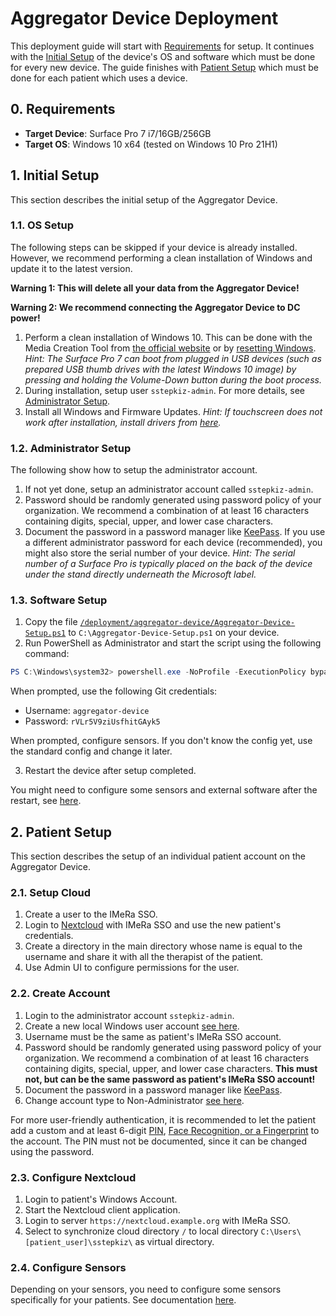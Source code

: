 # Aggregator Device Deployment

This deployment guide will start with [Requirements](#0-requirements) for setup.
It continues with the [Initial Setup](#1-initial-setup) of the device's OS and software which must be done for every new device.
The guide finishes with [Patient Setup](#2-patient-setup) which must be done for each patient which uses a device.

## 0. Requirements

- **Target Device**: Surface Pro 7 i7/16GB/256GB
- **Target OS**: Windows 10 x64 (tested on Windows 10 Pro 21H1)

## 1. Initial Setup

This section describes the initial setup of the Aggregator Device.

### 1.1. OS Setup

The following steps can be skipped if your device is already installed.
However, we recommend performing a clean installation of Windows and update it to the latest version.

**Warning 1: This will delete all your data from the Aggregator Device!**

**Warning 2: We recommend connecting the Aggregator Device to DC power!**

1. Perform a clean installation of Windows 10. This can be done with the Media Creation Tool from [the official website](https://www.microsoft.com/en-us/software-download/windows10) or by [resetting Windows](https://support.microsoft.com/en-us/windows/recovery-options-in-windows-31ce2444-7de3-818c-d626-e3b5a3024da5). *Hint: The Surface Pro 7 can boot from plugged in USB devices (such as prepared USB thumb drives with the latest Windows 10 image) by pressing and holding the Volume-Down button during the boot process.*
2. During installation, setup user `sstepkiz-admin`. For more details, see [Administrator Setup](#12-administrator-setup).
3. Install all Windows and Firmware Updates. *Hint: If touchscreen does not work after installation, install drivers from [here](https://support.microsoft.com/en-us/surface/download-drivers-and-firmware-for-surface-09bb2e09-2a4b-cb69-0951-078a7739e120).*

### 1.2. Administrator Setup

The following show how to setup the administrator account.

1. If not yet done, setup an administrator account called `sstepkiz-admin`.
2. Password should be randomly generated using password policy of your organization. We recommend a combination of at least 16 characters containing digits, special, upper, and lower case characters.
3. Document the password in a password manager like [KeePass](https://keepass.info). If you use a different administrator password for each device (recommended), you might also store the serial number of your device. *Hint: The serial number of a Surface Pro is typically placed on the back of the device under the stand directly underneath the Microsoft label.*

### 1.3. Software Setup

1. Copy the file [`/deployment/aggregator-device/Aggregator-Device-Setup.ps1`](./Aggregator-Device-Setup.ps1) to `C:\Aggregator-Device-Setup.ps1` on your device.
2. Run PowerShell as Administrator and start the script using the following command:
```powershell
PS C:\Windows\system32> powershell.exe -NoProfile -ExecutionPolicy bypass -File "C:\Aggregator-Device-Setup.ps1"
```

When prompted, use the following Git credentials:
- Username: `aggregator-device`
- Password: `rVLr5V9ziUsfhitGAyk5`

When prompted, configure sensors. If you don't know the config yet, use the standard config and change it later.

3. Restart the device after setup completed.

You might need to configure some sensors and external software after the restart, see [here](/docs/aggregator/sensor-setup.md).


## 2. Patient Setup

This section describes the setup of an individual patient account on the Aggregator Device.

### 2.1. Setup Cloud

1. Create a user to the IMeRa SSO.
2. Login to [Nextcloud](https://nextcloud.example.org) with IMeRa SSO and use the new patient's credentials.
3. Create a directory in the main directory whose name is equal to the username and share it with all the therapist of the patient.
4. Use Admin UI to configure permissions for the user.

### 2.2. Create Account

1. Login to the administrator account `sstepkiz-admin`.
2. Create a new local Windows user account [see here](https://support.microsoft.com/en-us/windows/create-a-local-user-or-administrator-account-in-windows-20de74e0-ac7f-3502-a866-32915af2a34d).
3. Username must be the same as patient's IMeRa SSO account.
4. Password should be randomly generated using password policy of your organization. We recommend a combination of at least 16 characters containing digits, special, upper, and lower case characters. **This must not, but can be the same password as patient's IMeRa SSO account!**
5. Document the password in a password manager like [KeePass](https://keepass.info).
6. Change account type to Non-Administrator [see here](https://support.microsoft.com/en-us/windows/create-a-local-user-or-administrator-account-in-windows-20de74e0-ac7f-3502-a866-32915af2a34d).

For more user-friendly authentication, it is recommended to let the patient add a custom and at least 6-digit [PIN](https://support.microsoft.com/en-us/windows/change-your-pin-when-you-re-already-signed-in-to-your-device-0bd2ab85-b0df-c775-7aef-1324f2114b19), [Face Recognition, or a Fingerprint](https://support.microsoft.com/en-us/windows/learn-about-windows-hello-and-set-it-up-dae28983-8242-bb2a-d3d1-87c9d265a5f0#ID0EBD=Windows_10) to the account.
The PIN must not be documented, since it can be changed using the password.

### 2.3. Configure Nextcloud

1. Login to patient's Windows Account.
2. Start the Nextcloud client application.
3. Login to server `https://nextcloud.example.org` with IMeRa SSO.
4. Select to synchronize cloud directory `/` to local directory `C:\Users\[patient_user]\sstepkiz\` as virtual directory.

### 2.4. Configure Sensors

Depending on your sensors, you need to configure some sensors specifically for your patients.
See documentation [here](/docs/aggregator/sensor-setup.md).
